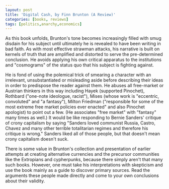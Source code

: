 ```yaml
---
layout: post
title: 'Digital Cash, by Finn Brunton (A Review)'
categories: [books, reviews]
tags: [politics,anarchy,economics]
---
```

As this book unfolds, Brunton's tone becomes increasingly filled with smug disdain for his subject until ultimately he is revealed to have been writing in bad faith. As with most effective strawman attacks, his narrative is built on kernels of truth that are amplified and distorted to serve the pre-determined conclusion. He avoids applying his own critical apparatus to the institutions and "cosmograms" of the status quo that his subject is fighting against.

He is fond of using the polemical trick of smearing a character with an irrelevant, unsubstantiated or misleading aside before describing their ideas in order to predispose the reader against them. He abuses all free-market or Austrian thinkers in this way including Hayek (supported Pinochet), Rothbard ("one-note ideologue, racist"), Mises (whose work is "eccentric, convoluted" and "a fantasy"), Milton Friedman ("responsible for some of the most extreme free market policies ever enacted" and also Pinochet apologist) to point out a few. (He associates "free market" with "fantasy" many times as well.) It would be like responding to Bernie Sanders' critique of crony capitalism by saying "Sanders loved communist Russia, Castro, Chavez and many other terrible totalitarian regimes and therefore his critique is wrong." Sanders liked all of those people, but that doesn't mean crony capitalism doesn't suck.

There is some value in Brunton's collection and presentation of earlier attempts at creating alternative currencies and the precursor communities like the Extropians and cypherpunks, because there simply aren't that many such books. However, one must take his interpretations with skepticism and use the book mainly as a guide to discover primary sources. Read the arguments these people made directly and come to your own conclusions about their validity.
